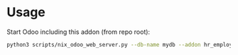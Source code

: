 # Usage

Start Odoo including this addon (from repo root):

```bash
python3 scripts/nix_odoo_web_server.py --db-name mydb --addon hr_employee_birthday_mail
```
